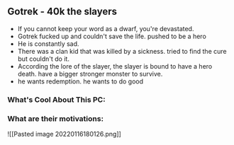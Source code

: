 ## Gotrek - 40k the slayers

- If you cannot keep your word as a dwarf, you're devastated.
- Gotrek fucked up and couldn't save the life. pushed to be a hero
- He is constantly sad. 
- There was a clan kid that was killed by a sickness. tried to find the cure but couldn't do it. 
- According the lore of the slayer, the slayer is bound to have a hero death. have a bigger stronger monster to survive. 
- he wants redemption. he wants to do good

### What's Cool About This PC:

### What are their motivations:


![[Pasted image 20220116180126.png]]